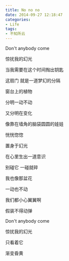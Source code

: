 ```yaml
---
title: No no no
date: 2014-09-27 12:18:47
categories:
- Life
tags:
- 不知所云
---
```


Don't anybody come

惊扰我的幻光

<!-- more -->

当我需要在这个时间掏出钥匙

这扇门 就是一道梦幻的分隔


窗台上的植物 

分明一动不动

又分明在变化

像靠在墙角的脑袋圆圆的娃娃

恍恍惚惚

置身于幻光

在心里生出一道意识

别碰它 一碰就碎

我也像那盆花

一动也不动

我们都小心翼翼啊

假装不得动弹


Don't anybody come

惊扰我的幻光

只看着它

渐变昏黄

